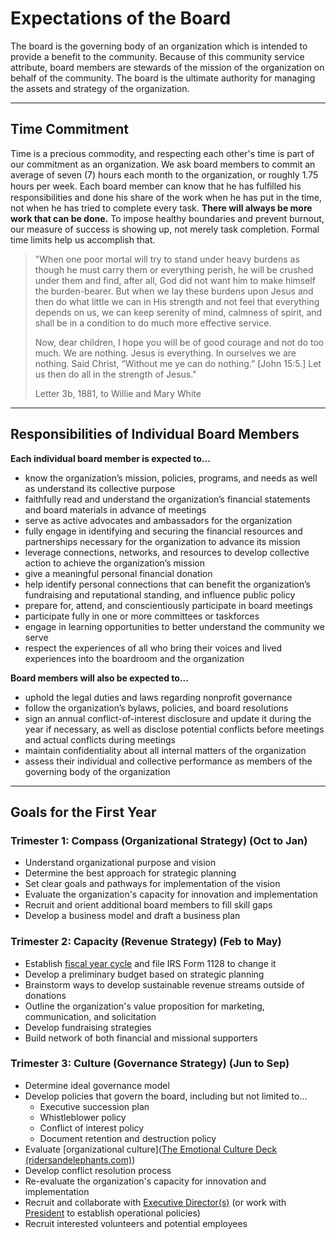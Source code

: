 # Expectations of the Board

The board is the governing body of an organization which is intended to provide a benefit to the community. Because of this community service attribute, board members are stewards of the mission of the organization on behalf of the community. The board is the ultimate authority for managing the assets and strategy of the organization.

___

## Time Commitment

Time is a precious commodity, and respecting each other's time is part of our commitment as an organization. We ask board members to commit an average of seven (7) hours each month to the organization, or roughly 1.75 hours per week. Each board member can know that he has fulﬁlled his responsibilities and done his share of the work when he has put in the time, not when he has tried to complete every task. **There will always be more work that can be done.** To impose healthy boundaries and prevent burnout, our measure of success is showing up, not merely task completion. Formal time limits help us accomplish that.

> "When one poor mortal will try to stand under heavy burdens as though he must carry them or everything perish, he will be crushed under them and find, after all, God did not want him to make himself the burden-bearer. But when we lay these burdens upon Jesus and then do what little we can in His strength and not feel that everything depends on us, we can keep serenity of mind, calmness of spirit, and shall be in a condition to do much more effective service. 
>
> Now, dear children, I hope you will be of good courage and not do too much. We are nothing. Jesus is everything. In ourselves we are nothing. Said Christ, “Without me ye can do nothing.” [John 15:5.] Let us then do all in the strength of Jesus."
>
> Letter 3b, 1881, to Willie and Mary White

___

## Responsibilities of Individual Board Members

**Each individual board member is expected to...**

* know the organization’s mission, policies, programs, and needs as well as understand its collective purpose
* faithfully read and understand the organization’s financial statements and board materials in advance of meetings
* serve as active advocates and ambassadors for the organization
* fully engage in identifying and securing the financial resources and partnerships necessary for the organization to advance its mission
* leverage connections, networks, and resources to develop collective action to achieve the organization’s mission
* give a meaningful personal financial donation
* help identify personal connections that can benefit the organization’s fundraising and reputational standing, and influence public policy
* prepare for, attend, and conscientiously participate in board meetings
* participate fully in one or more committees or taskforces
* engage in learning opportunities to better understand the community we serve
* respect the experiences of all who bring their voices and lived experiences into the boardroom and the organization

**Board members will also be expected to...**

* uphold the legal duties and laws regarding nonprofit governance
* follow the organization’s bylaws, policies, and board resolutions
* sign an annual conflict-of-interest disclosure and update it during the year if necessary, as well as disclose potential conflicts before meetings and actual conflicts during meetings
* maintain confidentiality about all internal matters of the organization
* assess their individual and collective performance as members of the governing body of the organization

___

## Goals for the First Year

### Trimester 1: Compass (Organizational Strategy) (Oct to Jan)

* Understand organizational purpose and vision
* Determine the best approach for strategic planning
* Set clear goals and pathways for implementation of the vision
* Evaluate the organization's capacity for innovation and implementation
* Recruit and orient additional board members to fill skill gaps
* Develop a business model and draft a business plan

### Trimester 2: Capacity (Revenue Strategy) (Feb to May)

* Establish [fiscal year cycle](https://rinehimerbaker.com/blog/nonprofits-choosing-changing-fiscal-year-end/) and file IRS Form 1128 to change it
* Develop a preliminary budget based on strategic planning
* Brainstorm ways to develop sustainable revenue streams outside of donations
* Outline the organization's value proposition for marketing, communication, and solicitation
* Develop fundraising strategies
* Build network of both financial and missional supporters

### Trimester 3: Culture (Governance Strategy) (Jun to Sep)

* Determine ideal governance model
* Develop policies that govern the board, including but not limited to...
  * Executive succession plan
  * Whistleblower policy
  * Conflict of interest policy
  * Document retention and destruction policy
* Evaluate [organizational culture]([The Emotional Culture Deck (ridersandelephants.com)](https://www.ridersandelephants.com/the-emotional-culture-deck)) 
* Develop conflict resolution process
* Re-evaluate the organization's capacity for innovation and implementation
* Recruit and collaborate with [Executive Director(s)](https://www.joangarry.com/roles-board-chair-executive-director/) (or work with [President](https://www.nonprofitissues.com/to-the-point/can-founder-be-board-president-and-executive-director) to establish operational policies)
* Recruit interested volunteers and potential employees